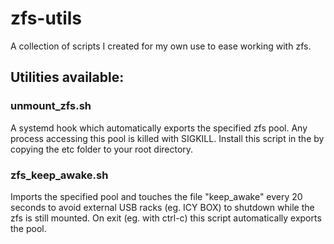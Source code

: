 zfs-utils
=========
A collection of scripts I created for my own use to ease working with zfs.

## Utilities available:

### unmount_zfs.sh

A systemd hook which automatically exports the specified zfs pool. Any process accessing this pool is killed with SIGKILL. Install this script in the by copying the etc folder to your root directory.


### zfs_keep_awake.sh

Imports the specified pool and touches the file "keep_awake" every 20 seconds to avoid external USB racks (eg. ICY BOX) to shutdown while the zfs is still mounted. On exit (eg. with ctrl-c) this script automatically exports the pool.
